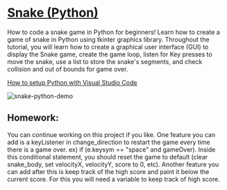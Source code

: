 # [Snake (Python)](https://youtu.be/FtqWCo1_I4g)

How to code a snake game in Python for beginners! Learn how to create a game of snake in Python using tkinter graphics library. Throughout the tutorial, you will learn how to create a graphical user interface (GUI) to display the Snake game, create the game loop, listen for Key presses to move the snake, use a list to store the snake's segments, and check collision and out of bounds for game over.

[How to setup Python with Visual Studio Code](https://youtu.be/BB0gZFpukJU)

![snake-python-demo](https://github.com/ImKennyYip/snake-python/assets/78777681/7b168113-6c25-48fd-b033-e4ca1a5ba4a6)

## Homework:
You can continue working on this project if you like. One feature you can add is a keyListener in change_direction to restart the game every time there is a game over. ex) if (e.keysym == "space" and gameOver). Inside this conditional statement, you should reset the game to default (clear snake_body, set velocityX, velocityY, score to 0, etc). Another feature you can add after this is keep track of the high score and paint it below the current score. For this you will need a variable to keep track of high score.
